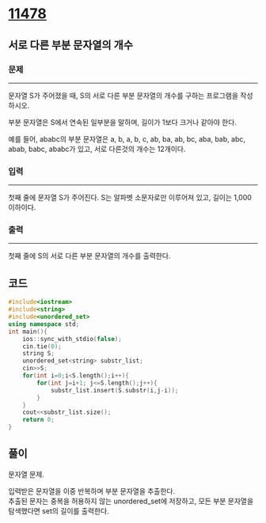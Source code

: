 # [11478](https://www.acmicpc.net/problem/11478)

## 서로 다른 부분 문자열의 개수

### 문제

---

문자열 S가 주어졌을 때, S의 서로 다른 부분 문자열의 개수를 구하는 프로그램을 작성하시오.

부분 문자열은 S에서 연속된 일부분을 말하며, 길이가 1보다 크거나 같아야 한다.

예를 들어, ababc의 부분 문자열은 a, b, a, b, c, ab, ba, ab, bc, aba, bab, abc, abab, babc, ababc가 있고, 서로 다른것의 개수는 12개이다.

### 입력

---

첫째 줄에 문자열 S가 주어진다. S는 알파벳 소문자로만 이루어져 있고, 길이는 1,000 이하이다.

### 출력

---

첫째 줄에 S의 서로 다른 부분 문자열의 개수를 출력한다.

## 코드

```cpp
#include<iostream>
#include<string>
#include<unordered_set>
using namespace std;
int main(){
    ios::sync_with_stdio(false);
    cin.tie(0);
    string S;
    unordered_set<string> substr_list;
    cin>>S;
    for(int i=0;i<S.length();i++){
        for(int j=i+1; j<=S.length();j++){
            substr_list.insert(S.substr(i,j-i));
        }
    }
    cout<<substr_list.size();
    return 0;
}
```

## 풀이

문자열 문제.  

입력받은 문자열을 이중 반복하며 부분 문자열을 추출한다.  
추출된 문자는 중복을 허용하지 않는 unordered_set에 저장하고, 모든 부분 문자열을 탐색했다면 set의 길이를 출력한다.  
